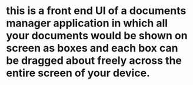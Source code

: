 # this is a front end UI of a documents manager application in which all your documents would be shown on screen as boxes and each box can be dragged about freely across the entire screen of your device.
